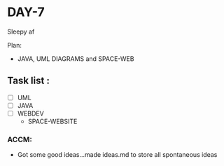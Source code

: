 # DAY-7
Sleepy af
<br>

Plan: 
 - JAVA, UML DIAGRAMS and SPACE-WEB

## Task list :
- [ ] UML
- [ ] JAVA 
- [ ] WEBDEV 
  - SPACE-WEBSITE

### ACCM: 
- Got some good ideas...made ideas.md to store all spontaneous ideas